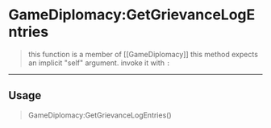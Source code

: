 # GameDiplomacy:GetGrievanceLogEntries
> this function is a member of [[GameDiplomacy]]
> this method expects an implicit "self" argument. invoke it with `:`
-----
## Usage
> GameDiplomacy:GetGrievanceLogEntries()
